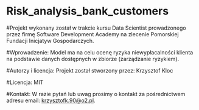 # Risk_analysis_bank_customers

#Projekt wykonany został w trakcie kursu Data Scientist prowadzonego przez firmę Software Development Academy na zlecenie Pomorskiej Fundacji Inicjatyw Gospodarczych.

#Wprowadzenie: Model ma na celu ocenę ryzyka niewypłacalności klienta na podstawie danych dostępnych w zbiorze (zarządzanie ryzykiem).

#Autorzy i licencja: Projekt został stworzony przez: Krzysztof Kloc

#Licencja: MIT

#Kontakt: W razie pytań lub uwag prosimy o kontakt za pośrednictwem adresu email: krzysztofk.90@o2.pl.
